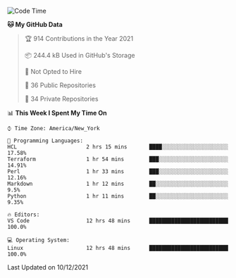 <!--START_SECTION:waka-->
![Code Time](http://img.shields.io/badge/Code%20Time-35%20hrs%2016%20mins-blue)

**🐱 My GitHub Data** 

> 🏆 914 Contributions in the Year 2021
 > 
> 📦 244.4 kB Used in GitHub's Storage 
 > 
> 🚫 Not Opted to Hire
 > 
> 📜 36 Public Repositories 
 > 
> 🔑 34 Private Repositories  
 > 
📊 **This Week I Spent My Time On** 

```text
⌚︎ Time Zone: America/New_York

💬 Programming Languages: 
HCL                      2 hrs 15 mins       ████░░░░░░░░░░░░░░░░░░░░░   17.58% 
Terraform                1 hr 54 mins        ███░░░░░░░░░░░░░░░░░░░░░░   14.91% 
Perl                     1 hr 33 mins        ███░░░░░░░░░░░░░░░░░░░░░░   12.16% 
Markdown                 1 hr 12 mins        ██░░░░░░░░░░░░░░░░░░░░░░░   9.5% 
Python                   1 hr 11 mins        ██░░░░░░░░░░░░░░░░░░░░░░░   9.35%

🔥 Editors: 
VS Code                  12 hrs 48 mins      █████████████████████████   100.0%

💻 Operating System: 
Linux                    12 hrs 48 mins      █████████████████████████   100.0%

```


 Last Updated on 10/12/2021
<!--END_SECTION:waka-->